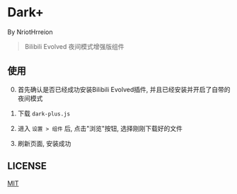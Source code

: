 # Dark+

By NriotHrreion

> Bilibili Evolved 夜间模式增强版组件

## 使用

0. 首先确认是否已经成功安装Bilibili Evolved插件, 并且已经安装并开启了自带的夜间模式

1. 下载 `dark-plus.js`

2. 进入 `设置 > 组件` 后, 点击"浏览"按钮, 选择刚刚下载好的文件

3. 刷新页面, 安装成功

## LICENSE

[MIT](./LICENSE)
